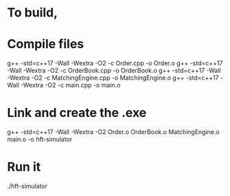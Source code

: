 # To build,

# Compile files
g++ -std=c++17 -Wall -Wextra -O2 -c Order.cpp -o Order.o
g++ -std=c++17 -Wall -Wextra -O2 -c OrderBook.cpp -o OrderBook.o
g++ -std=c++17 -Wall -Wextra -O2 -c MatchingEngine.cpp -o MatchingEngine.o
g++ -std=c++17 -Wall -Wextra -O2 -c main.cpp -o main.o

# Link and create the .exe
g++ -std=c++17 -Wall -Wextra -O2 Order.o OrderBook.o MatchingEngine.o main.o -o hft-simulator

# Run it
./hft-simulator
